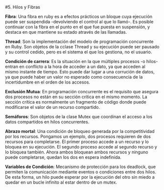 #5. Hilos y Fibras

**Fibra**: Una fibra en ruby es a efectos prácticos un bloque cuya ejecución puede ser suspendida -devolviendo el control al que lo llamó-. Es posible continuar con la fibra en el punto en el que fue puesta en suspensión, y destaca en que mantiene su estado através de las llamadas. 

**Thread**:  Son la implementación del modelo de programación concurrente en Ruby. Son objetos de la cclase Thread y su ejecución puede ser pausado y su control cedido, pero es el sistema el que los gestiona, no el usuario.

**Condición de carrera**: Es la situación en la que múltiples procesos -o hilos- entran en conflicto a la hora de acceder a un dato, ya que acceden al mismo instante de tiempo. Esto puede dar lugar a una corrución de datos, ya que puede haber un valor no esperado como consecuencia de la incertidumbre en el orden de los accesos.

**Exclusión Mutua**: En programación concurrente es el requisito que asegura dos procesos no están en su sección crítica en el mismo momento. La sección crítica es normalmente un fragmento de código donde puede modificarse
el valor de un recurso compartido. 

**Semáforos**: Son objetos de la clase Mutex que coordinan el acceso a los datos compartidos en hilos concurrentes.

**Abrazo mortal**: Una condición de bloqueo generada por la competitividad por los recursos. Pongamos un ejemplo, dos procesos requieren de dos recursos para completarse. El primer proceso accede a un recurso y lo bloquea en su ejecución.
El segundo proceso accede al segundo recurso y lo bloquea también. Ahora ambos bloquean ambos recursos y ninguno puede completarse, quedan los dos en espera
indefinida.

**Variables de Condición**: Mecanismo de protección para los deadlock, que permiten la comunicación mediante eventos o condiciones entre dos hilos. De esta forma, un hilo puede esperar por la ejecución del otro sin miedo a quedar en un bucle infinito al estar dentro de un mutex.

